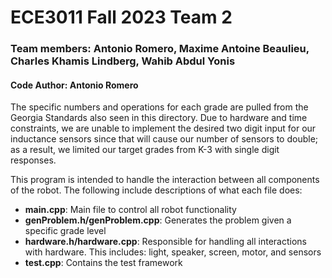 # ECE3011 Fall 2023 Team 2
### Team members: Antonio Romero, Maxime Antoine Beaulieu, Charles Khamis Lindberg, Wahib Abdul Yonis

#### Code Author: Antonio Romero

The specific numbers and operations for each grade are pulled from the Georgia Standards also seen in this directory. Due to hardware and time constraints, we are unable to implement the desired two digit input for our inductance sensors since that will cause our number of sensors to double; as a result, we limited our target grades from K-3 with single digit responses.

This program is intended to handle the interaction between all components of the robot. The following include descriptions of what each file does:

- **main.cpp**: Main file to control all robot functionality
- **genProblem.h/genProblem.cpp**: Generates the problem given a specific grade level
- **hardware.h/hardware.cpp**: Responsible for handling all interactions with hardware. This includes: light, speaker, screen, motor, and sensors
- **test.cpp**: Contains the test framework